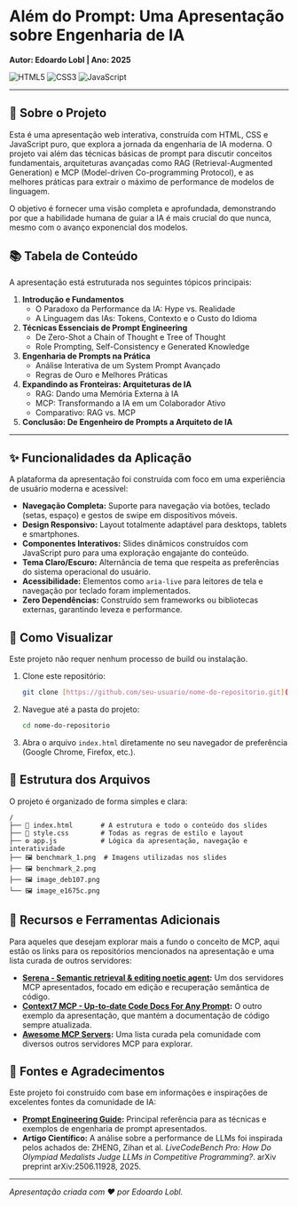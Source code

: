# Além do Prompt: Uma Apresentação sobre Engenharia de IA
**Autor: Edoardo Lobl | Ano: 2025**

![HTML5](https://img.shields.io/badge/HTML5-E34F26?style=for-the-badge&logo=html5&logoColor=white)
![CSS3](https://img.shields.io/badge/CSS3-1572B6?style=for-the-badge&logo=css3&logoColor=white)
![JavaScript](https://img.shields.io/badge/JavaScript-F7DF1E?style=for-the-badge&logo=javascript&logoColor=black)

---

## 📖 Sobre o Projeto

Esta é uma apresentação web interativa, construída com HTML, CSS e JavaScript puro, que explora a jornada da engenharia de IA moderna. O projeto vai além das técnicas básicas de prompt para discutir conceitos fundamentais, arquiteturas avançadas como RAG (Retrieval-Augmented Generation) e MCP (Model-driven Co-programming Protocol), e as melhores práticas para extrair o máximo de performance de modelos de linguagem.

O objetivo é fornecer uma visão completa e aprofundada, demonstrando por que a habilidade humana de guiar a IA é mais crucial do que nunca, mesmo com o avanço exponencial dos modelos.

## 📚 Tabela de Conteúdo

A apresentação está estruturada nos seguintes tópicos principais:

1.  **Introdução e Fundamentos**
    * O Paradoxo da Performance da IA: Hype vs. Realidade
    * A Linguagem das IAs: Tokens, Contexto e o Custo do Idioma
2.  **Técnicas Essenciais de Prompt Engineering**
    * De Zero-Shot a Chain of Thought e Tree of Thought
    * Role Prompting, Self-Consistency e Generated Knowledge
3.  **Engenharia de Prompts na Prática**
    * Análise Interativa de um System Prompt Avançado
    * Regras de Ouro e Melhores Práticas
4.  **Expandindo as Fronteiras: Arquiteturas de IA**
    * RAG: Dando uma Memória Externa à IA
    * MCP: Transformando a IA em um Colaborador Ativo
    * Comparativo: RAG vs. MCP
5.  **Conclusão: De Engenheiro de Prompts a Arquiteto de IA**

---

## ✨ Funcionalidades da Aplicação

A plataforma da apresentação foi construída com foco em uma experiência de usuário moderna e acessível:

* **Navegação Completa:** Suporte para navegação via botões, teclado (setas, espaço) e gestos de swipe em dispositivos móveis.
* **Design Responsivo:** Layout totalmente adaptável para desktops, tablets e smartphones.
* **Componentes Interativos:** Slides dinâmicos construídos com JavaScript puro para uma exploração engajante do conteúdo.
* **Tema Claro/Escuro:** Alternância de tema que respeita as preferências do sistema operacional do usuário.
* **Acessibilidade:** Elementos como `aria-live` para leitores de tela e navegação por teclado foram implementados.
* **Zero Dependências:** Construído sem frameworks ou bibliotecas externas, garantindo leveza e performance.

## 🚀 Como Visualizar

Este projeto não requer nenhum processo de build ou instalação.

1.  Clone este repositório:
    ```bash
    git clone [https://github.com/seu-usuario/nome-do-repositorio.git](https://github.com/seu-usuario/nome-do-repositorio.git)
    ```
2.  Navegue até a pasta do projeto:
    ```bash
    cd nome-do-repositorio
    ```
3.  Abra o arquivo `index.html` diretamente no seu navegador de preferência (Google Chrome, Firefox, etc.).

## 📂 Estrutura dos Arquivos

O projeto é organizado de forma simples e clara:

```text
/
├── 📄 index.html       # A estrutura e todo o conteúdo dos slides
├── 🎨 style.css        # Todas as regras de estilo e layout
├── ⚙️ app.js           # Lógica da apresentação, navegação e interatividade
├── 🖼️ benchmark_1.png  # Imagens utilizadas nos slides
├── 🖼️ benchmark_2.png
├── 🖼️ image_deb107.png
└── 🖼️ image_e1675c.png
```

## 🔗 Recursos e Ferramentas Adicionais

Para aqueles que desejam explorar mais a fundo o conceito de MCP, aqui estão os links para os repositórios mencionados na apresentação e uma lista curada de outros servidores:

* **[Serena - Semantic retrieval & editing noetic agent](https://github.com/oraios/serena):** Um dos servidores MCP apresentados, focado em edição e recuperação semântica de código.
* **[Context7 MCP - Up-to-date Code Docs For Any Prompt](https://github.com/upstash/context7):** O outro exemplo da apresentação, que mantém a documentação de código sempre atualizada.
* **[Awesome MCP Servers](https://github.com/punkpeye/awesome-mcp-servers):** Uma lista curada pela comunidade com diversos outros servidores MCP para explorar.

## 📜 Fontes e Agradecimentos

Este projeto foi construído com base em informações e inspirações de excelentes fontes da comunidade de IA:

* **[Prompt Engineering Guide](https://www.promptingguide.ai/):** Principal referência para as técnicas e exemplos de engenharia de prompt apresentados.
* **Artigo Científico:** A análise sobre a performance de LLMs foi inspirada pelos achados de: ZHENG, Zihan et al. *LiveCodeBench Pro: How Do Olympiad Medalists Judge LLMs in Competitive Programming?*. arXiv preprint arXiv:2506.11928, 2025.

---

_Apresentação criada com ❤️ por Edoardo Lobl._
